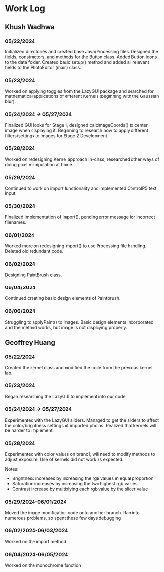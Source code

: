 # Work Log

## Khush Wadhwa

### 05/22/2024

Initialized directories and created base Java/Processing files. Designed the fields, constructors, and methods for the Button class. Added Button icons to the data folder. Created basic setup() method and added all relevant fields to the PhotoEditor (main) class.

### 05/23/2024

Worked on applying toggles from the LazyGUI package and searched for mathematical applications of different Kernels (beginning with the Gaussian blur).


### 05/24/2024 -> 05/27/2024

Finalized GUI looks for Stage 1, designed calcImageCoords() to center image when displaying it. Beginning to research how to apply different filters/settings to images for Stage 2 Development. 

### 05/28/2024

Worked on redesigning Kernel approach in-class, researched other ways of doing pixel manipulation at home. 

### 05/29/2024

Continued to work on import functionality and implemented ControlP5 text input.

### 05/30/2024

Finalized implementation of import(), pending error message for incorrect filenames. 

### 06/01/2024

Worked more on redesigning import() to use Processing file handling. Deleted old redundant code.

### 06/02/2024

Designing PaintBrush class.

### 06/04/2024

Continued creating basic design elements of Paintbrush.

### 06/06/2024

Struggling to applyPaint() to images. Basic design elements incorporated and the method works, but image is not displaying properly.

## Geoffrey Huang

### 05/22/2024

Created the kernel class and modified the code from the previous kernel lab.

### 05/23/2024

Began researching the LazyGUI to implement into our code.

### 05/24/2024 -> 05/27/2024

Experimented with the LazyGUI sliders. Managed to get the sliders to affect the color/brightness settings of imported photos. Realized that kernels will be harder to implement.

### 05/28/2024

Experimented with color values on branc1, will need to modify methods to adjust exposure. Use of kernels did not work as expected.

Notes:
- Brightness increases by increasing the rgb values in equal proportion
- Saturation increases by increasing the two highest rgb values
- Contrast increase by multiplying each rgb value by the slider value

### 05/29/2024-06/01/2024

Moved the image modification code onto another branch. Ran into numerous problems, so spent these few days debugging

### 06/02/2024-06/03/2024

Worked on the import method

### 06/04/2024-06/05/2024

Worked on the monochrome function
